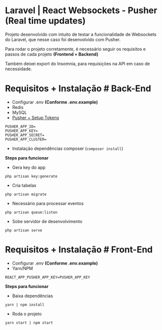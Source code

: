 # Laravel | React Websockets - Pusher (Real time updates)

Projeto desenvolvido com intuito de testar a funcionalidade de Websockets do Laravel, que nesse caso foi desenvolvido com Pusher.

Para rodar o projeto corretamente, é necessário seguir os requisitos e passos de cada projeto **(Frontend + Backend)**

Também deixei export do Insomnia, para requisições na API em caso de necessidade.

# Requisitos + Instalação # Back-End

- Configurar .env **(Conforme .env.example)**
- Redis
- MySQL
- [Pusher + Setup Tokens](https://pusher.com/docs/channels/getting_started/javascript/)

```
PUSHER_APP_ID=
PUSHER_APP_KEY=
PUSHER_APP_SECRET=
PUSHER_APP_CLUSTER=
```

- Instalação dependências composer (`composer install`)

**Steps para funcionar**

- Gera key do app

```
php artisan key:generate
```

- Cria tabelas

```
php artisan migrate
```

- Necessário para processar eventos

```
php artisan queue:listen
```

- Sobe servidor de desenvolvimento

```
php artisan serve
```

# Requisitos + Instalação # Front-End

- Configurar .env **(Conforme .env.example)**
- Yarn/NPM

```
REACT_APP_PUSHER_APP_KEY=PUSHER_APP_KEY
```

**Steps para funcionar**

- Baixa dependências

```
yarn | npm install
```

- Roda o projeto

```
yarn start | npm start
```
